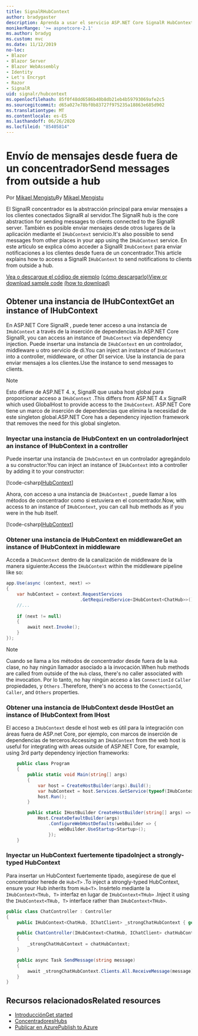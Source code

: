 ```yaml
---
title: SignalRHubContext
author: bradygaster
description: Aprenda a usar el servicio ASP.NET Core SignalR HubContext para enviar notificaciones a los clientes desde fuera de un concentrador.
monikerRange: '>= aspnetcore-2.1'
ms.author: bradyg
ms.custom: mvc
ms.date: 11/12/2019
no-loc:
- Blazor
- Blazor Server
- Blazor WebAssembly
- Identity
- Let's Encrypt
- Razor
- SignalR
uid: signalr/hubcontext
ms.openlocfilehash: 85f0f48dd6586b40b8db21eb4b59793069afe2c5
ms.sourcegitcommit: d65a027e78bf0b83727f975235a18863e685d902
ms.translationtype: MT
ms.contentlocale: es-ES
ms.lasthandoff: 06/26/2020
ms.locfileid: "85405814"
---
```

# <a name="send-messages-from-outside-a-hub"></a><span data-ttu-id="68803-103">Envío de mensajes desde fuera de un concentrador</span><span class="sxs-lookup"><span data-stu-id="68803-103">Send messages from outside a hub</span></span>

<span data-ttu-id="68803-104">Por [Mikael Mengistu](https://twitter.com/MikaelM_12)</span><span class="sxs-lookup"><span data-stu-id="68803-104">By [Mikael Mengistu](https://twitter.com/MikaelM_12)</span></span>

<span data-ttu-id="68803-105">El SignalR concentrador es la abstracción principal para enviar mensajes a los clientes conectados SignalR al servidor.</span><span class="sxs-lookup"><span data-stu-id="68803-105">The SignalR hub is the core abstraction for sending messages to clients connected to the SignalR server.</span></span> <span data-ttu-id="68803-106">También es posible enviar mensajes desde otros lugares de la aplicación mediante el `IHubContext` servicio.</span><span class="sxs-lookup"><span data-stu-id="68803-106">It's also possible to send messages from other places in your app using the `IHubContext` service.</span></span> <span data-ttu-id="68803-107">En este artículo se explica cómo acceder a SignalR `IHubContext` para enviar notificaciones a los clientes desde fuera de un concentrador.</span><span class="sxs-lookup"><span data-stu-id="68803-107">This article explains how to access a SignalR `IHubContext` to send notifications to clients from outside a hub.</span></span>

<span data-ttu-id="68803-108">[Vea o descargue el código de ejemplo](https://github.com/dotnet/AspNetCore.Docs/tree/master/aspnetcore/signalr/hubcontext/sample/) [(cómo descargarlo)](xref:index#how-to-download-a-sample)</span><span class="sxs-lookup"><span data-stu-id="68803-108">[View or download sample code](https://github.com/dotnet/AspNetCore.Docs/tree/master/aspnetcore/signalr/hubcontext/sample/) [(how to download)](xref:index#how-to-download-a-sample)</span></span>

## <a name="get-an-instance-of-ihubcontext"></a><span data-ttu-id="68803-109">Obtener una instancia de IHubContext</span><span class="sxs-lookup"><span data-stu-id="68803-109">Get an instance of IHubContext</span></span>

<span data-ttu-id="68803-110">En ASP.NET Core SignalR , puede tener acceso a una instancia de `IHubContext` a través de la inserción de dependencias.</span><span class="sxs-lookup"><span data-stu-id="68803-110">In ASP.NET Core SignalR, you can access an instance of `IHubContext` via dependency injection.</span></span> <span data-ttu-id="68803-111">Puede insertar una instancia de `IHubContext` en un controlador, middleware u otro servicio de di.</span><span class="sxs-lookup"><span data-stu-id="68803-111">You can inject an instance of `IHubContext` into a controller, middleware, or other DI service.</span></span> <span data-ttu-id="68803-112">Use la instancia de para enviar mensajes a los clientes.</span><span class="sxs-lookup"><span data-stu-id="68803-112">Use the instance to send messages to clients.</span></span>

> [!NOTE]
> <span data-ttu-id="68803-113">Esto difiere de ASP.NET 4. x, SignalR que usaba host global para proporcionar acceso a `IHubContext` .</span><span class="sxs-lookup"><span data-stu-id="68803-113">This differs from ASP.NET 4.x SignalR which used GlobalHost to provide access to the `IHubContext`.</span></span> <span data-ttu-id="68803-114">ASP.NET Core tiene un marco de inserción de dependencias que elimina la necesidad de este singleton global.</span><span class="sxs-lookup"><span data-stu-id="68803-114">ASP.NET Core has a dependency injection framework that removes the need for this global singleton.</span></span>

### <a name="inject-an-instance-of-ihubcontext-in-a-controller"></a><span data-ttu-id="68803-115">Inyectar una instancia de IHubContext en un controlador</span><span class="sxs-lookup"><span data-stu-id="68803-115">Inject an instance of IHubContext in a controller</span></span>

<span data-ttu-id="68803-116">Puede insertar una instancia de `IHubContext` en un controlador agregándolo a su constructor:</span><span class="sxs-lookup"><span data-stu-id="68803-116">You can inject an instance of `IHubContext` into a controller by adding it to your constructor:</span></span>

[!code-csharp[IHubContext](hubcontext/sample/Controllers/HomeController.cs?range=12-19,57)]

<span data-ttu-id="68803-117">Ahora, con acceso a una instancia de `IHubContext` , puede llamar a los métodos de concentrador como si estuviera en el concentrador.</span><span class="sxs-lookup"><span data-stu-id="68803-117">Now, with access to an instance of `IHubContext`, you can call hub methods as if you were in the hub itself.</span></span>

[!code-csharp[IHubContext](hubcontext/sample/Controllers/HomeController.cs?range=21-25)]

### <a name="get-an-instance-of-ihubcontext-in-middleware"></a><span data-ttu-id="68803-118">Obtener una instancia de IHubContext en middleware</span><span class="sxs-lookup"><span data-stu-id="68803-118">Get an instance of IHubContext in middleware</span></span>

<span data-ttu-id="68803-119">Acceda a `IHubContext` dentro de la canalización de middleware de la manera siguiente:</span><span class="sxs-lookup"><span data-stu-id="68803-119">Access the `IHubContext` within the middleware pipeline like so:</span></span>

```csharp
app.Use(async (context, next) =>
{
    var hubContext = context.RequestServices
                            .GetRequiredService<IHubContext<ChatHub>>();
    //...
    
    if (next != null)
    {
        await next.Invoke();
    }
});
```

> [!NOTE]
> <span data-ttu-id="68803-120">Cuando se llama a los métodos de concentrador desde fuera de la `Hub` clase, no hay ningún llamador asociado a la invocación.</span><span class="sxs-lookup"><span data-stu-id="68803-120">When hub methods are called from outside of the `Hub` class, there's no caller associated with the invocation.</span></span> <span data-ttu-id="68803-121">Por lo tanto, no hay ningún acceso a las `ConnectionId` `Caller` propiedades, y `Others` .</span><span class="sxs-lookup"><span data-stu-id="68803-121">Therefore, there's no access to the `ConnectionId`, `Caller`, and `Others` properties.</span></span>

### <a name="get-an-instance-of-ihubcontext-from-ihost"></a><span data-ttu-id="68803-122">Obtener una instancia de IHubContext desde IHost</span><span class="sxs-lookup"><span data-stu-id="68803-122">Get an instance of IHubContext from IHost</span></span>

<span data-ttu-id="68803-123">El acceso a `IHubContext` desde el host web es útil para la integración con áreas fuera de ASP.net Core, por ejemplo, con marcos de inserción de dependencias de terceros:</span><span class="sxs-lookup"><span data-stu-id="68803-123">Accessing an `IHubContext` from the web host is useful for integrating with areas outside of ASP.NET Core, for example, using 3rd party dependency injection frameworks:</span></span>

```csharp
    public class Program
    {
        public static void Main(string[] args)
        {
            var host = CreateHostBuilder(args).Build();
            var hubContext = host.Services.GetService(typeof(IHubContext<ChatHub>));
            host.Run();
        }

        public static IHostBuilder CreateHostBuilder(string[] args) =>
            Host.CreateDefaultBuilder(args)
                .ConfigureWebHostDefaults(webBuilder => {
                    webBuilder.UseStartup<Startup>();
                });
    }
```

### <a name="inject-a-strongly-typed-hubcontext"></a><span data-ttu-id="68803-124">Inyectar un HubContext fuertemente tipado</span><span class="sxs-lookup"><span data-stu-id="68803-124">Inject a strongly-typed HubContext</span></span>

<span data-ttu-id="68803-125">Para insertar un HubContext fuertemente tipado, asegúrese de que el concentrador herede de `Hub<T>` .</span><span class="sxs-lookup"><span data-stu-id="68803-125">To inject a strongly-typed HubContext, ensure your Hub inherits from `Hub<T>`.</span></span> <span data-ttu-id="68803-126">Insértelo mediante la `IHubContext<THub, T>` interfaz en lugar de `IHubContext<THub>` .</span><span class="sxs-lookup"><span data-stu-id="68803-126">Inject it using the `IHubContext<THub, T>` interface rather than `IHubContext<THub>`.</span></span>

```csharp
public class ChatController : Controller
{
    public IHubContext<ChatHub, IChatClient> _strongChatHubContext { get; }

    public ChatController(IHubContext<ChatHub, IChatClient> chatHubContext)
    {
        _strongChatHubContext = chatHubContext;
    }

    public async Task SendMessage(string message)
    {
        await _strongChatHubContext.Clients.All.ReceiveMessage(message);
    }
}
```

## <a name="related-resources"></a><span data-ttu-id="68803-127">Recursos relacionados</span><span class="sxs-lookup"><span data-stu-id="68803-127">Related resources</span></span>

* [<span data-ttu-id="68803-128">Introducción</span><span class="sxs-lookup"><span data-stu-id="68803-128">Get started</span></span>](xref:tutorials/signalr)
* [<span data-ttu-id="68803-129">Concentradores</span><span class="sxs-lookup"><span data-stu-id="68803-129">Hubs</span></span>](xref:signalr/hubs)
* [<span data-ttu-id="68803-130">Publicar en Azure</span><span class="sxs-lookup"><span data-stu-id="68803-130">Publish to Azure</span></span>](xref:signalr/publish-to-azure-web-app)
